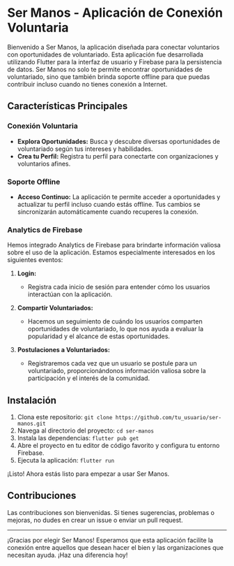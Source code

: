 # Ser Manos - Aplicación de Conexión Voluntaria

Bienvenido a Ser Manos, la aplicación diseñada para conectar voluntarios con oportunidades de voluntariado. Esta aplicación fue desarrollada utilizando Flutter para la interfaz de usuario y Firebase para la persistencia de datos. Ser Manos no solo te permite encontrar oportunidades de voluntariado, sino que también brinda soporte offline para que puedas contribuir incluso cuando no tienes conexión a Internet.

## Características Principales

### Conexión Voluntaria
- **Explora Oportunidades:** Busca y descubre diversas oportunidades de voluntariado según tus intereses y habilidades.
- **Crea tu Perfil:** Registra tu perfil para conectarte con organizaciones y voluntarios afines.

### Soporte Offline
- **Acceso Continuo:** La aplicación te permite acceder a oportunidades y actualizar tu perfil incluso cuando estás offline. Tus cambios se sincronizarán automáticamente cuando recuperes la conexión.

### Analytics de Firebase
Hemos integrado Analytics de Firebase para brindarte información valiosa sobre el uso de la aplicación. Estamos especialmente interesados en los siguientes eventos:

1. **Login:**
   - Registra cada inicio de sesión para entender cómo los usuarios interactúan con la aplicación.

2. **Compartir Voluntariados:**
   - Hacemos un seguimiento de cuándo los usuarios comparten oportunidades de voluntariado, lo que nos ayuda a evaluar la popularidad y el alcance de estas oportunidades.

3. **Postulaciones a Voluntariados:**
   - Registraremos cada vez que un usuario se postule para un voluntariado, proporcionándonos información valiosa sobre la participación y el interés de la comunidad.

## Instalación

1. Clona este repositorio: `git clone https://github.com/tu_usuario/ser-manos.git`
2. Navega al directorio del proyecto: `cd ser-manos`
3. Instala las dependencias: `flutter pub get`
4. Abre el proyecto en tu editor de código favorito y configura tu entorno Firebase.
5. Ejecuta la aplicación: `flutter run`

¡Listo! Ahora estás listo para empezar a usar Ser Manos.

## Contribuciones
Las contribuciones son bienvenidas. Si tienes sugerencias, problemas o mejoras, no dudes en crear un issue o enviar un pull request.

---

¡Gracias por elegir Ser Manos! Esperamos que esta aplicación facilite la conexión entre aquellos que desean hacer el bien y las organizaciones que necesitan ayuda. ¡Haz una diferencia hoy!
